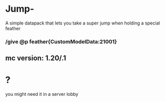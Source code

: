 # Jump-
 A simple datapack that lets you take a super jump when holding a special feather

### /give @p feather{CustomModelData:21001}

## mc version: 1.20/.1

# ?
you might need it in a server lobby
